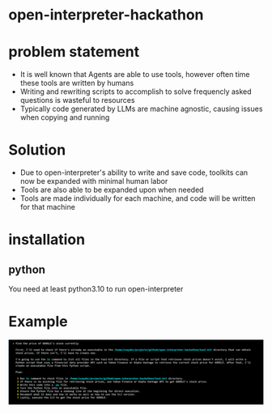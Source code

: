 # open-interpreter-hackathon

# problem statement
- It is well known that Agents are able to use tools, however often time these tools are written by humans
- Writing and rewriting scripts to accomplish to solve frequencly asked questions is wasteful to resources
- Typically code generated by LLMs are machine agnostic, causing issues when copying and running

# Solution
- Due to open-interpreter's ability to write and save code, toolkits can now be expanded with minimal human labor
- Tools are also able to be expanded upon when needed
- Tools are made individually for each machine, and code will be written for that machine

# installation 

## python 
You need at least python3.10 to run open-interpreter

# Example
![Steps for finding stock price](https://github.com/isayahc/open-interpreter-hackathon/blob/main/assets/readme_example.PNG)


